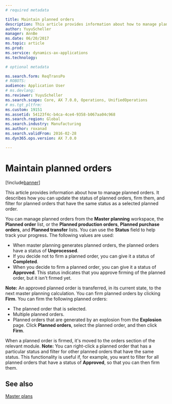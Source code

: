 ```yaml
---
# required metadata

title: Maintain planned orders
description: This article provides information about how to manage planned orders. It describes how you can update the status of planned orders, firm them, and filter for planned orders that have the same status as a selected planned order.
author: YuyuScheller
manager: AnnBe
ms.date: 06/20/2017
ms.topic: article
ms.prod: 
ms.service: dynamics-ax-applications
ms.technology: 

# optional metadata

ms.search.form: ReqTransPo
# ROBOTS: 
audience: Application User
# ms.devlang: 
ms.reviewer: YuyuScheller
ms.search.scope: Core, AX 7.0.0, Operations, UnifiedOperations
# ms.tgt_pltfrm: 
ms.custom: 19151
ms.assetid: 54123f4c-b4ca-4ce4-9358-b067aa04c968
ms.search.region: Global
ms.search.industry: Manufacturing
ms.author: roxanad
ms.search.validFrom: 2016-02-28
ms.dyn365.ops.version: AX 7.0.0

---
```


# Maintain planned orders

[!include[banner](../includes/banner.md)]


This article provides information about how to manage planned orders. It describes how you can update the status of planned orders, firm them, and filter for planned orders that have the same status as a selected planned order.

You can manage planned orders from the **Master planning** workspace, the **Planned order** list, or the **Planned production orders**, **Planned purchase orders**, and **Planned transfer** lists. You can use the **Status** field to help track your progress. The following values are used:

-   When master planning generates planned orders, the planned orders have a status of **Unprocessed**.
-   If you decide not to firm a planned order, you can give it a status of **Completed**.
-   When you decide to firm a planned order, you can give it a status of **Approved**. This status indicates that you approve firming of the planned order, but it isn't firmed yet.

**Note:** An approved planned order is transferred, in its current state, to the next master planning calculation. You can firm planned orders by clicking **Firm**. You can firm the following planned orders:

-   The planned order that is selected.
-   Multiple planned orders.
-   Planned orders that are generated by an explosion from the **Explosion** page. Click **Planned orders**, select the planned order, and then click **Firm**.

When a planned order is firmed, it's moved to the orders section of the relevant module. **Note:** You can right-click a planned order that has a particular status and filter for other planned orders that have the same status. This functionality is useful if, for example, you want to filter for all planned orders that have a status of **Approved**, so that you can then firm them.

See also
--------

[Master plans](master-plans.md)



